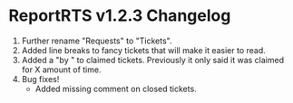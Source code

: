 ReportRTS v1.2.3 Changelog
====================

1. Further rename "Requests" to "Tickets".
2. Added line breaks to fancy tickets that will make it easier to read.
3. Added a "by <username>" to claimed tickets. Previously it only said it was claimed for X amount of time.
4. Bug fixes!
    * Added missing comment on closed tickets.